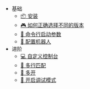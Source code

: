 
- 基础
  - [📦 安装](Install.md)
  - [🎮 如何正确选择不同的版本](DifferentVersions.md)
  - [🎯 命令行启动参数](SetupArgs.md)
  - [🤖 配置机器人](Bot.md)
- 进阶
  - [💻 自定义控制台](CustomConsole.md)
  - [📑 多行匹配](MuiltLineMatch.md)
  - [📂 多开](MulitOpen.md)
  - [🔧 开启调试模式](DebugMode.md)
